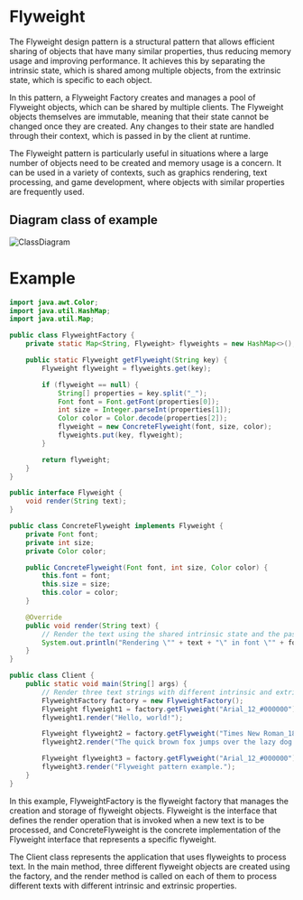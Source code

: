 # Flyweight

The Flyweight design pattern is a structural pattern that allows efficient sharing of objects that have many similar properties, thus reducing memory usage and improving performance. It achieves this by separating the intrinsic state, which is shared among multiple objects, from the extrinsic state, which is specific to each object.

In this pattern, a Flyweight Factory creates and manages a pool of Flyweight objects, which can be shared by multiple clients. The Flyweight objects themselves are immutable, meaning that their state cannot be changed once they are created. Any changes to their state are handled through their context, which is passed in by the client at runtime.

The Flyweight pattern is particularly useful in situations where a large number of objects need to be created and memory usage is a concern. It can be used in a variety of contexts, such as graphics rendering, text processing, and game development, where objects with similar properties are frequently used.

## Diagram class of example
![ClassDiagram](http://www.plantuml.com/plantuml/png/ZP2zJiGm3CTtFuN7djhU0qJeT19IDoP6n12blXAH9YV71Sh7krDHJWxg3Kpvi7_EB_zZ5iioZG5y5EAJTOHTc5_93q-27r0ZK-o9Aw4tCNWlxEEmC_YIV0zV02xOdF4sHSSaL98jdb9Sa2v5MGxPlvD1_xDtAIGs2xKiK6_fIib6mUOFj_kVcdwciquIpwlPvJ8RlBFdcvLjjFa0DGuaQlHCipwXVKK4mLDS4nkjZvNb8L-8XyT2QvlLVZhlFm_5KDX8jsrHlrxUp0NuTL9OaQirE5Bifp5y0m00)
# Example
```java
import java.awt.Color;
import java.util.HashMap;
import java.util.Map;

public class FlyweightFactory {
    private static Map<String, Flyweight> flyweights = new HashMap<>();

    public static Flyweight getFlyweight(String key) {
        Flyweight flyweight = flyweights.get(key);

        if (flyweight == null) {
            String[] properties = key.split("_");
            Font font = Font.getFont(properties[0]);
            int size = Integer.parseInt(properties[1]);
            Color color = Color.decode(properties[2]);
            flyweight = new ConcreteFlyweight(font, size, color);
            flyweights.put(key, flyweight);
        }

        return flyweight;
    }
}

public interface Flyweight {
    void render(String text);
}

public class ConcreteFlyweight implements Flyweight {
    private Font font;
    private int size;
    private Color color;

    public ConcreteFlyweight(Font font, int size, Color color) {
        this.font = font;
        this.size = size;
        this.color = color;
    }

    @Override
    public void render(String text) {
        // Render the text using the shared intrinsic state and the passed-in extrinsic state
        System.out.println("Rendering \"" + text + "\" in font \"" + font.getName() + "\", size " + size + ", and color " + color.toString());
    }
}

public class Client {
    public static void main(String[] args) {
        // Render three text strings with different intrinsic and extrinsic states
        FlyweightFactory factory = new FlyweightFactory();
        Flyweight flyweight1 = factory.getFlyweight("Arial_12_#000000");
        flyweight1.render("Hello, world!");

        Flyweight flyweight2 = factory.getFlyweight("Times New Roman_18_#FF0000");
        flyweight2.render("The quick brown fox jumps over the lazy dog.");

        Flyweight flyweight3 = factory.getFlyweight("Arial_12_#000000");
        flyweight3.render("Flyweight pattern example.");
    }
}
```
In this example, FlyweightFactory is the flyweight factory that manages the creation and storage of flyweight objects. Flyweight is the interface that defines the render operation that is invoked when a new text is to be processed, and ConcreteFlyweight is the concrete implementation of the Flyweight interface that represents a specific flyweight.

The Client class represents the application that uses flyweights to process text. In the main method, three different flyweight objects are created using the factory, and the render method is called on each of them to process different texts with different intrinsic and extrinsic properties.